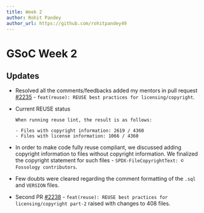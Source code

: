 ```yaml
---
title: Week 2
author: Rohit Pandey
author_url: https://github.com/rohitpandey49
---
```


# GSoC Week 2

## Updates

- Resolved all the comments/feedbacks added my mentors in pull request [#2235](https://github.com/fossology/fossology/pull/2235) - `feat(reuse): REUSE best practices for licensing/copyright`.

- Current REUSE status
    ```
    When running reuse lint, the result is as follows:

    - Files with copyright information: 2619 / 4360
    - Files with license information: 1066 / 4360
    ```
- In order to make code fully reuse compliant, we discussed adding copyright information to files without copyright information. We finalized the copyright statement for such files - `SPDX-FileCopyrightText: © Fossology contributors`.

- Few doubts were cleared regarding the comment formatting of the `.sql` and `VERSION` files.

- Second PR [#2238](https://github.com/fossology/fossology/pull/2238) - `feat(reuse): REUSE best practices for licensing/copyright part-2` raised with changes to 408 files.